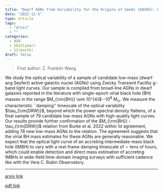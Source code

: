 ```yaml
---
title: "Dwarf AGNs from Variability for the Origins of Seeds (DAVOS): Optical Variability of Broad-line Dwarf AGNs from the Zwicky Transient Facility"
date: "2022-12-5"
type: article
tags:
  - "arxiv"
  - ""
categories:
  - AGN
  - 2022(year)
  - 12(month)
draft: false
---
```


> First author: Z. Franklin Wang

 We study the optical variability of a sample of candidate low-mass (dwarf ang
Seyfert) active galactic nuclei (AGNs) using Zwicky Transient Facility g-band
light curves. Our sample is compiled from broad-line AGNs in dwarf galaxies
reported in the literature with single-epoch virial black hole (BH) masses in
the range $M_{\rm{BH}} \sim 10^{4}$--$10^{8}\ M_{\odot}$. We measure the
characteristic ``damping'' timescale of the optical variability
$\tau_{\rm{DRW}}$, beyond which the power spectral density flattens, of a final
sample of 79 candidate low-mass AGNs with high-quality light curves. Our
results provide further confirmation of the $M_{\rm{BH}} - \tau_{\rm{DRW}}$
relation from Burke et al. 2022 within $1\sigma$ agreement, adding 78 new
low-mass AGNs to the relation. The agreement suggests that the virial BH mass
estimates for these AGNs are generally reasonable. We expect that the optical
light curve of an accreting intermediate-mass black hole (IMBH) to vary with a
rest-frame damping timescale of $\sim$ tens of hours, which could enable
detection and direct mass estimation of accreting IMBHs in wide-field
time-domain imaging surveys with sufficient cadence like with the Vera C. Rubin
Observatory.

---
[arxiv link](http://arxiv.org/abs/2212.02321v1)

[pdf link](http://arxiv.org/pdf/2212.02321v1)